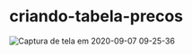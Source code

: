 # criando-tabela-precos

![Captura de tela em 2020-09-07 09-25-36](https://user-images.githubusercontent.com/27355729/92392395-375cd400-f0ec-11ea-8a20-08e2f447934e.png)
